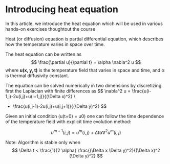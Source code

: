 # Introducing heat equation

In this article, we introduce the heat equation which will be
used in various hands-on exercises thoughtout the course

Heat (or diffusion) equation is partial differential equation, which 
describes how the temperature varies in space  over time.

The heat equation can be written as
$$
\frac{\partial u}{\partial t} = \alpha \nabla^2 u
$$
where **u(x, y, t)** is the temperature field that varies in space and time,
and α is thermal diffusivity constant.

The equation can be solved numerically in two dimensions by discretizing 
first the Laplacian with finite differences as
$$
\nabla^2 u  = \frac{u(i-1,j)-2u(i,j)+u(i+1,j)}{(\Delta x)^2} \\
 + \frac{u(i,j-1)-2u(i,j)+u(i,j+1)}{(\Delta y)^2}
$$

Given an initial condition (u(t=0) = u0) one can follow the time dependence of
the temperature field with explicit time evolution method:

$$
u^{m+1}(i,j) = u^m(i,j) + \Delta t \alpha \nabla^2 u^m(i,j) 
$$

Note: Algorithm is stable only when
$$
\Delta t < \frac{1}{2 \alpha} \frac{(\Delta x \Delta y)^2}{(\Delta x)^2 (\Delta y)^2}
$$
